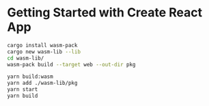 # Getting Started with Create React App

```sh
cargo install wasm-pack
cargo new wasm-lib --lib
cd wasm-lib/
wasm-pack build --target web --out-dir pkg

yarn build:wasm
yarn add ./wasm-lib/pkg
yarn start
yarn build
```
